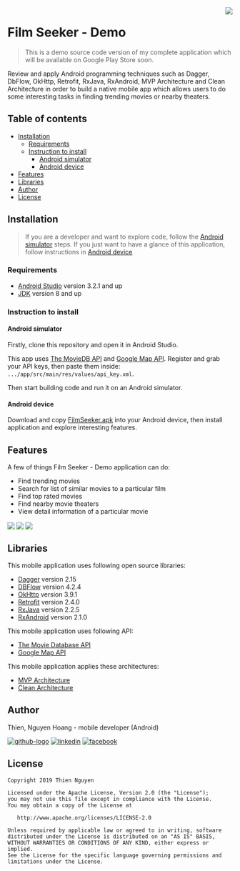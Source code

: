 <img src="https://user-images.githubusercontent.com/25218255/47353220-e7d2b200-d6e5-11e8-807b-627aaed56308.png" align="right" />

# Film Seeker - Demo
>  This is a demo source code version of my complete application which will be available on Google Play Store soon.

Review and apply Android programming techniques such as Dagger, DbFlow, OkHttp, Retrofit, RxJava, RxAndroid, MVP Architecture and Clean Architecture in order to build a native mobile app which allows users to do some interesting tasks in finding trending movies or nearby theaters.

## Table of contents
* [Installation](#installation)
    * [Requirements](#requirements)
    * [Instruction to install](#instruction-to-install)
        * [Android simulator](#android-simulator)
        * [Android device](#android-device)
* [Features](#features)
* [Libraries](#libraries)
* [Author](#author)
* [License](#license)

## Installation
> If you are a developer and want to explore code, follow the [Android simulator](#android-simulator) steps. If you just want to have a glance of this application, follow instructions in [Android device](#android-device)

### Requirements
* [Android Studio](https://developer.android.com/studio/) version 3.2.1 and up
* [JDK](https://www.oracle.com/technetwork/java/javase/downloads/jdk8-downloads-2133151.html) version 8 and up

### Instruction to install
#### Android simulator
Firstly, clone this repository and open it in Android Studio.

This app uses [The MovieDB API](https://developers.themoviedb.org/3/getting-started/introduction) and [Google Map API](https://cloud.google.com/maps-platform/). Register and grab your API keys, then paste them inside: `.../app/src/main/res/values/api_key.xml`.

Then start building code and run it on an Android simulator.

#### Android device
Download and copy [FilmSeeker.apk](FilmSeeker.apk) into your Android device, then install application and explore interesting features.

## Features
A few of things Film Seeker - Demo application can do:
* Find trending movies
* Search for list of similar movies to a particular film
* Find top rated movies
* Find nearby movie theaters
* View detail information of a particular movie

<img src="https://user-images.githubusercontent.com/25218255/51339380-e5061400-1abe-11e9-8a93-fe52da196b22.png" align="center" />

<img src="https://user-images.githubusercontent.com/25218255/51339385-e6cfd780-1abe-11e9-9d91-b6b7e88eed37.png" align="center" />

<img src="https://user-images.githubusercontent.com/25218255/51339391-e9323180-1abe-11e9-8ce8-d94f10445091.png" align="center" />

## Libraries
This mobile application uses following open source libraries:
* [Dagger](https://google.github.io/dagger/) version 2.15
* [DBFlow](https://guides.codepath.com/android/DBFlow-Guide) version 4.2.4
* [OkHttp](http://square.github.io/okhttp/) version 3.9.1
* [Retrofit](https://square.github.io/retrofit/) version 2.4.0
* [RxJava](https://github.com/ReactiveX/RxJava) version 2.2.5
* [RxAndroid](https://github.com/ReactiveX/RxAndroid) version 2.1.0

This mobile application uses following API:
* [The Movie Database API](https://developers.themoviedb.org/3/getting-started/introduction)
* [Google Map API](https://cloud.google.com/maps-platform/)

This mobile application applies these architectures:
* [MVP Architecture](https://github.com/MindorksOpenSource/android-mvp-architecture)
* [Clean Architecture](https://github.com/android10/Android-CleanArchitecture)

## Author
Thien, Nguyen Hoang - mobile developer (Android)

[![github-logo](https://user-images.githubusercontent.com/25218255/47360756-794c1f00-d6fa-11e8-86fa-7b1c2e4dda92.png)](https://github.com/thiennguyen0196)     [![linkedin](https://user-images.githubusercontent.com/25218255/47360366-8583ac80-d6f9-11e8-8871-219802a9a162.png)](https://www.linkedin.com/in/thien-nguyen-0196/)     [![facebook](https://user-images.githubusercontent.com/25218255/47360363-84eb1600-d6f9-11e8-8029-818481536200.png)](https://www.facebook.com/hoangthien.nguyen.5209) 

## License
~~~~
Copyright 2019 Thien Nguyen

Licensed under the Apache License, Version 2.0 (the "License");
you may not use this file except in compliance with the License.
You may obtain a copy of the License at

   http://www.apache.org/licenses/LICENSE-2.0

Unless required by applicable law or agreed to in writing, software
distributed under the License is distributed on an "AS IS" BASIS,
WITHOUT WARRANTIES OR CONDITIONS OF ANY KIND, either express or implied.
See the License for the specific language governing permissions and
limitations under the License.
~~~~